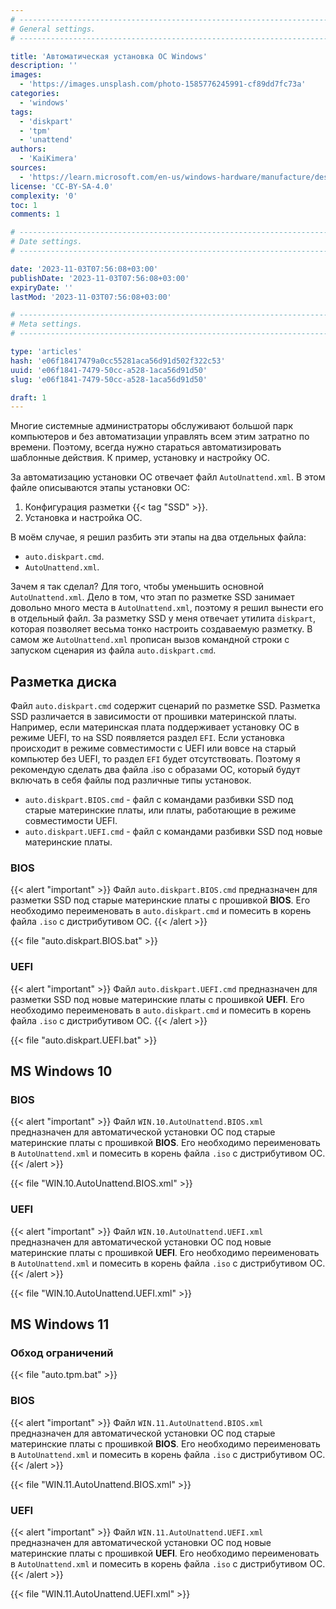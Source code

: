 ```yaml
---
# -------------------------------------------------------------------------------------------------------------------- #
# General settings.
# -------------------------------------------------------------------------------------------------------------------- #

title: 'Автоматическая установка ОС Windows'
description: ''
images:
  - 'https://images.unsplash.com/photo-1585776245991-cf89dd7fc73a'
categories:
  - 'windows'
tags:
  - 'diskpart'
  - 'tpm'
  - 'unattend'
authors:
  - 'KaiKimera'
sources:
  - 'https://learn.microsoft.com/en-us/windows-hardware/manufacture/desktop/windows-setup-automation-overview'
license: 'CC-BY-SA-4.0'
complexity: '0'
toc: 1
comments: 1

# -------------------------------------------------------------------------------------------------------------------- #
# Date settings.
# -------------------------------------------------------------------------------------------------------------------- #

date: '2023-11-03T07:56:08+03:00'
publishDate: '2023-11-03T07:56:08+03:00'
expiryDate: ''
lastMod: '2023-11-03T07:56:08+03:00'

# -------------------------------------------------------------------------------------------------------------------- #
# Meta settings.
# -------------------------------------------------------------------------------------------------------------------- #

type: 'articles'
hash: 'e06f18417479a0cc55281aca56d91d502f322c53'
uuid: 'e06f1841-7479-50cc-a528-1aca56d91d50'
slug: 'e06f1841-7479-50cc-a528-1aca56d91d50'

draft: 1
---
```


Многие системные администраторы обслуживают большой парк компьютеров и без автоматизации управлять всем этим затратно по времени. Поэтому, всегда нужно стараться автоматизировать шаблонные действия. К пример, установку и настройку ОС.

<!--more-->

За автоматизацию установки ОС отвечает файл `AutoUnattend.xml`. В этом файле описываются этапы установки ОС:

1. Конфигурация разметки {{< tag "SSD" >}}.
2. Установка и настройка ОС.

В моём случае, я решил разбить эти этапы на два отдельных файла:

- `auto.diskpart.cmd`.
- `AutoUnattend.xml`.

Зачем я так сделал? Для того, чтобы уменьшить основной `AutoUnattend.xml`. Дело в том, что этап по разметке SSD занимает довольно много места в `AutoUnattend.xml`, поэтому я решил вынести его в отдельный файл. За разметку SSD у меня отвечает утилита `diskpart`, которая позволяет весьма тонко настроить создаваемую разметку. В самом же `AutoUnattend.xml` прописан вызов командной строки с запуском сценария из файла `auto.diskpart.cmd`.

## Разметка диска

Файл `auto.diskpart.cmd` содержит сценарий по разметке SSD. Разметка SSD различается в зависимости от прошивки материнской платы. Например, если материнская плата поддерживает установку ОС в режиме UEFI, то на SSD появляется раздел `EFI`. Если установка происходит в режиме совместимости с UEFI или вовсе на старый компьютер без UEFI, то раздел `EFI` будет отсутствовать. Поэтому я рекомендую сделать два файла .iso с образами ОС, который будут включать в себя файлы под различные типы установок.

- `auto.diskpart.BIOS.cmd` - файл с командами разбивки SSD под старые материнские платы, или платы, работающие в режиме совместимости UEFI.
- `auto.diskpart.UEFI.cmd` - файл с командами разбивки SSD под новые материнские платы.

### BIOS

{{< alert "important" >}}
Файл `auto.diskpart.BIOS.cmd` предназначен для разметки SSD под старые материнские платы с прошивкой **BIOS**. Его необходимо переименовать в `auto.diskpart.cmd` и помесить в корень файла `.iso` с дистрибутивом ОС.
{{< /alert >}}

{{< file "auto.diskpart.BIOS.bat" >}}

### UEFI

{{< alert "important" >}}
Файл `auto.diskpart.UEFI.cmd` предназначен для разметки SSD под новые материнские платы с прошивкой **UEFI**. Его необходимо переименовать в `auto.diskpart.cmd` и помесить в корень файла `.iso` с дистрибутивом ОС.
{{< /alert >}}

{{< file "auto.diskpart.UEFI.bat" >}}

## MS Windows 10

### BIOS

{{< alert "important" >}}
Файл `WIN.10.AutoUnattend.BIOS.xml` предназначен для автоматической установки ОС под старые материнские платы с прошивкой **BIOS**. Его необходимо переименовать в `AutoUnattend.xml` и помесить в корень файла `.iso` с дистрибутивом ОС.
{{< /alert >}}

{{< file "WIN.10.AutoUnattend.BIOS.xml" >}}

### UEFI

{{< alert "important" >}}
Файл `WIN.10.AutoUnattend.UEFI.xml` предназначен для автоматической установки ОС под новые материнские платы с прошивкой **UEFI**. Его необходимо переименовать в `AutoUnattend.xml` и помесить в корень файла `.iso` с дистрибутивом ОС.
{{< /alert >}}

{{< file "WIN.10.AutoUnattend.UEFI.xml" >}}

## MS Windows 11

### Обход ограничений

{{< file "auto.tpm.bat" >}}

### BIOS

{{< alert "important" >}}
Файл `WIN.11.AutoUnattend.BIOS.xml` предназначен для автоматической установки ОС под старые материнские платы с прошивкой **BIOS**. Его необходимо переименовать в `AutoUnattend.xml` и помесить в корень файла `.iso` с дистрибутивом ОС.
{{< /alert >}}

{{< file "WIN.11.AutoUnattend.BIOS.xml" >}}

### UEFI

{{< alert "important" >}}
Файл `WIN.11.AutoUnattend.UEFI.xml` предназначен для автоматической установки ОС под новые материнские платы с прошивкой **UEFI**. Его необходимо переименовать в `AutoUnattend.xml` и помесить в корень файла `.iso` с дистрибутивом ОС.
{{< /alert >}}

{{< file "WIN.11.AutoUnattend.UEFI.xml" >}}
